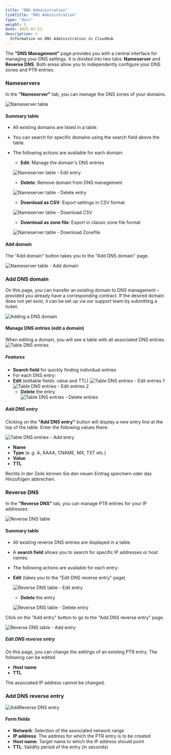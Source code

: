 ```yaml
---
title: "DNS Administration"
linkTitle: "DNS Administration"
type: "docs"
weight: 5
date: 2025-07-21
description: >
  Information on DNS Administration in CloudHub
---
```


The **"DNS Management"** page provides you with a central interface for managing your DNS settings. It is divided into two tabs: **Nameserver** and **Reverse DNS**. Both areas allow you to independently configure your DNS zones and PTR entries.

### Nameservers

In the **"Nameserver"** tab, you can manage the DNS zones of your domains.

![Nameserver table](img/nameserver-table.png)

#### Summary table

- All existing domains are listed in a table.
- You can search for specific domains using the search field above the table.
- The following actions are available for each domain:
  - **Edit**: Manage the domain's DNS entries

  ![Nameserver table - Edit entry](img/nameserver-table-edit.png)

  - **Delete**: Remove domain from DNS management

  ![Nameserver table - Delete entry](img/nameserver-table-delete.png)

  - **Download as CSV**: Export settings in CSV format

  ![Nameserver table - Download CSV](img/nameserver-table-download-csv.png)

  - **Download as zone file**: Export in classic zone file format

  ![Nameserver table - Download Zonefile](img/nameserver-table-download-zonefile.png)

#### Add domain

The "Add domain" button takes you to the "Add DNS domain" page.

![Nameserver table - Add domain](img/nameserver-table-add-domain.png)

### Add DNS domain

On this page, you can transfer an existing domain to DNS management – provided you already have a corresponding contract. If the desired domain does not yet exist, it can be set up via our support team by submitting a ticket.

![Adding a DNS domain](img/add-dns-domain.png)

#### Manage DNS entries (edit a domain)

When editing a domain, you will see a table with all associated DNS entries.
![Table DNS entries](img/table-dns-entries.png)

##### Features

- **Search field** for quickly finding individual entries
- For each DNS entry:
- **Edit** (editable fields: value and TTL)
  ![Table DNS entries - Edit entries 1](img/table-dns-entries-edit-entry-1.png)\
  ![Table DNS entries - Edit entries 2](img/table-dns-entries-edit-entry-2.png)
  - **Delete** the entry\
  ![Table DNS entries - Delete entries](img/table-dns-entries-delete-entry.png)

##### Add DNS entry

Clicking on the **"Add DNS entry"** button will display a new entry line at the top of the table. Enter the following values there:

![Table DNS entries - Add entry](img/table-dns-entries-add-entry.png)

- **Name**
- **Type** (e. g. A, AAAA, CNAME, MX, TXT etc.)
- **Value**
- **TTL**

Rechts in der Zeile können Sie den neuen Eintrag speichern oder das Hinzufügen abbrechen.

### Reverse DNS

In the **"Reverse DNS"** tab, you can manage PTR entries for your IP addresses.

![Reverse DNS table](img/reverse-dns-table.png)

#### Summary table

- All existing reverse DNS entries are displayed in a table.
- A **search field** allows you to search for specific IP addresses or host names.
- The following actions are available for each entry:
- **Edit** (takes you to the "Edit DNS reverse entry" page)

  ![Reverse DNS table - Edit entry](img/reverse-dns-table-edit-entry.png)

  - **Delete** the entry

  ![Reverse DNS table - Delete entry](img/reverse-dns-table-delete-entry.png)

Click on the "Add entry" button to go to the "Add DNS reverse entry" page.

![Reverse DNS table - Add entry](img/reverse-dns-table-add-entry.png)

##### Edit DNS reverse entry

On this page, you can change the settings of an existing PTR entry. The following can be edited:

- **Host name**
- **TTL**

The associated IP address cannot be changed.

### Add DNS reverse entry

![AddReverse DNS entry](img/add-reverse-dns-entry.png)

#### Form fields

- **Network**: Selection of the associated network range
- **IP address**: The address for which the PTR entry is to be created
- **Host name**: Target name to which the IP address should point
- **TTL**: Validity period of the entry (in seconds)
